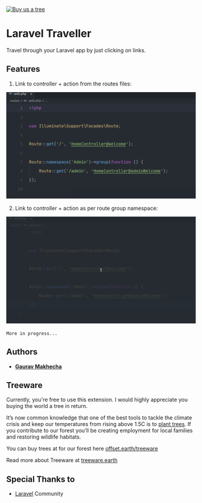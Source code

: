 [![Buy us a tree](https://img.shields.io/badge/Buy%20me%20a%20tree-%F0%9F%8C%B3-lightgreen?style=flat-square)](https://plant.treeware.earth/freshbitsweb/laravel-traveller)

# Laravel Traveller

Travel through your Laravel app by just clicking on links.

## Features

1) Link to controller + action from the routes files:

![Link to controller + action](./images/link_to_controller_action.gif)

2) Link to controller + action as per route group namespace:

![Link to controller as per namespace](./images/link_to_controller_as_per_namespace.gif)

`More in progress...`

## Authors

* [**Gaurav Makhecha**](https://github.com/gauravmak)


## Treeware

Currently, you're free to use this extension. I would highly appreciate you buying the world a tree in return.

It’s now common knowledge that one of the best tools to tackle the climate crisis and keep our temperatures from rising above 1.5C is to <a href="https://www.bbc.co.uk/news/science-environment-48870920">plant trees</a>. If you contribute to our forest you’ll be creating employment for local families and restoring wildlife habitats.

You can buy trees at for our forest here [offset.earth/treeware](https://plant.treeware.earth/freshbitsweb/laravel-traveller)

Read more about Treeware at [treeware.earth](http://treeware.earth)

## Special Thanks to

* [Laravel](https://laravel.com) Community
